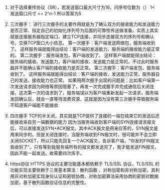 <!--
 * @Author: your name
 * @Date: 2022-02-28 20:52:17
 * @LastEditTime: 2022-05-01 12:28:39
 * @LastEditors: Please set LastEditors
 * @Description: 打开koroFileHeader查看配置 进行设置: https://github.com/OBKoro1/koro1FileHeader/wiki/%E9%85%8D%E7%BD%AE
 * @FilePath: /fe_interview/专业基础/计算机网络.md
-->
1. 对于选择重传协议（SR），若发送窗口最大尺寸为16，问序号位数为（）
1< 发送窗口尺寸 <= 2^n-1 所以答案为5

2. 三次握手：
进行三次握手的主要作用就是为了确认双方的接收能力和发送能力是否正常、指定自己的初始化序列号为后面的可靠性传送做准备。实质上其实就是连接服务器指定端口，建立TCP连接，并同步连接双方的序列号和确认号，交换TCP窗口大小信息。
第一次握手：客户端发送网络包，服务端收到了。
这样服务端就能得出结论：客户端的发送能力、服务端的接收能力是正常的。
第二次握手：服务端发包，客户端收到了。
这样客户端就能得出结论：服务端的接收、发送能力，客户端的接收、发送能力是正常的。不过此时服务器并不能确认客户端的接收能力是否正常。
第三次握手：客户端发包，服务端收到了。
这样服务端就能得出结论：客户端的接收、发送能力正常，服务器自己的发送、接收能力也正常。
如果用两次握手出现的问题是：比如客户端第一次发送请求因为网络等原因阻塞了，再发一次完成握手并完成通信后关闭连接，这次第一次的请求到了，服务端误以为客户端重新发起一次请求，服务端发回确认后，就会一直等待浪费资源，这就是因为没有第三次握手导致服务端不知道客户端能不能接收

3. 四次握手
TCP的半关闭，其实就是TCP提供了连接的一端在结束它的发送后还能接收来自另一端数据的能力
因为当服务端收到客户端的SYN连接请求报文后，可以直接发送SYN+ACK报文。其中ACK报文是用来应答的，SYN报文是用来同步的。但是关闭连接时，当服务端收到FIN报文时，很可能并不会立即关闭SOCKET，所以只能先回复一个ACK报文，告诉客户端，"你发的FIN报文我收到了"。只有等到我服务端所有的报文都发送完了，我才能发送FIN报文，因此不能一起发送。故需要四次挥手。

4. https协议
HTTPS 协议的主要功能基本都依赖于 TLS/SSL 协议，TLS/SSL 的功能实现主要依赖于三类基本算法：散列函数 、对称加密和非对称加密，其利用非对称加密实现身份认证和密钥协商，对称加密算法采用协商的密钥对数据加密，基于散列函数验证信息的完整性。


